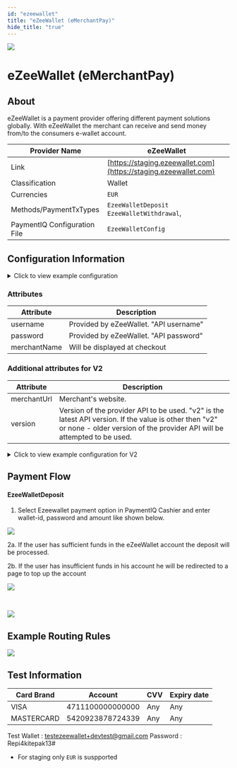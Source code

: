 ```yaml
--- 
id: "ezeewallet" 
title: "eZeeWallet (eMerchantPay)"
hide_title: "true"
---
```

 
![](/img/providers/logos/ezeewallet.png)

# eZeeWallet (eMerchantPay)

## About
eZeeWallet is a payment provider offering different payment solutions globally.
With eZeeWallet the merchant can receive and send money from/to the consumers e-wallet account.<br/>
<!---Using the eZeePayout method the merchant can also transfer money from merchant account to consumer's credit card.
**For gambling merchants, to ensure a closed loop, a deposit should be made with the credit card before it's used for EzeePayoutWithdrawal.**--->

| Provider Name                | eZeeWallet                                                                      |
|------------------------------|---------------------------------------------------------------------------------|
| Link                         | [https://staging.ezeewallet.com](https://staging.ezeewallet.com)                |
| Classification               | Wallet                                                                          |
| Currencies                   | `EUR`                                                                           |
| Methods/PaymentTxTypes       | `EzeeWalletDeposit`<br/> `EzeeWalletWithdrawal`, <!---`EzeePayoutWithdrawal`--> |
| PaymentIQ Configuration File | `EzeeWalletConfig`                                                              |

## Configuration Information

<details>
<summary>Click to view example configuration</summary>

<br/>

```xml
<com.devcode.paymentiq.integration.ezeewallet.EzeeWalletConfig>
  <enabled>true</enabled>
  <testMode>true</testMode>
  <accounts>
    <entry>
      <string>default</string>
      <account>
        <username>???</username>
        <password>???</password>
        <supportedCurrencies>EUR</supportedCurrencies>
        <merchantName>???</merchantName>
      </account>
    </entry>
  </accounts>
</com.devcode.paymentiq.integration.ezeewallet.EzeeWalletConfig>
```

</details>

### Attributes

| Attribute    | Description                            |
|--------------|----------------------------------------|
| username     | Provided by eZeeWallet. "API username" |
| password     | Provided by eZeeWallet. "API password" |
| merchantName | Will be displayed at checkout          |


### Additional attributes for V2

| Attribute   | Description                                                                                                                                                                       |
|-------------|-----------------------------------------------------------------------------------------------------------------------------------------------------------------------------------|
| merchantUrl | Merchant's website.                                                                                                                                                               |
| version     | Version of the provider API to be used. "v2" is the latest API version. If the value is other then "v2" or none - older version of the provider API will be attempted to be used. |

<details>
<summary>Click to view example configuration for V2</summary>

<br/>

```xml
<com.devcode.paymentiq.integration.ezeewallet.EzeeWalletConfig>
  <enabled>true</enabled>
  <testMode>true</testMode>
  <version>v2</version>
    <accounts>
    <entry>
      <string>default</string>
      <account>
        <username>???</username>
        <password>???</password>
        <supportedCurrencies>EUR</supportedCurrencies>
        <merchantName>???</merchantName>
        <merchantUrl>???</merchantUrl>
      </account>
    </entry>
  </accounts>
</com.devcode.paymentiq.integration.ezeewallet.EzeeWalletConfig>
```

</details>

## Payment Flow

#### EzeeWalletDeposit
1. Select Ezeewallet payment option in PaymentIQ Cashier and enter wallet-id, password and amount like shown below.

![](/img/providers/ezeewallet03.png)

2a. If the user has sufficient funds in the eZeeWallet account the deposit will be processed.

2b. If the user has insufficient funds in his account he will be redirected to a page to top up the account

![](/img/providers/ezeewallet04.png)

<br/>

![](/img/providers/ezeewallet05.png)


<!--#### EzeePayoutWithdrawal
Select Ezeepayout payment option in PaymentIQ Cashier and enter some amount like shown below.

![](/img/providers/ezeewallet01.png)

Fill in the credit card information and submit.

![](/img/providers/ezeewallet02.png)-->

## Example Routing Rules
![](/img/providers/routing/ezeewallet.png)


## Test Information

| Card Brand | Account          | CVV | Expiry date |
|------------|------------------|-----|-------------|
| VISA       | 4711100000000000 | Any | Any         |
| MASTERCARD | 5420923878724339 | Any | Any         |

Test Wallet : testezeewallet+devtest@gmail.com
Password : Repi4kitepak13#
- For staging only `EUR` is suspported
